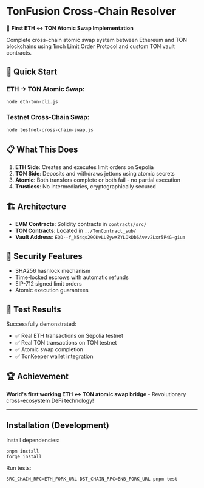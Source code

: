 # TonFusion Cross-Chain Resolver

🌉 **First ETH ↔ TON Atomic Swap Implementation**

Complete cross-chain atomic swap system between Ethereum and TON blockchains using 1inch Limit Order Protocol and custom TON vault contracts.

## 🚀 Quick Start

### **ETH → TON Atomic Swap:**
```bash
node eth-ton-cli.js
```

### **Testnet Cross-Chain Swap:**
```bash
node testnet-cross-chain-swap.js
```

## 📋 What This Does

1. **ETH Side**: Creates and executes limit orders on Sepolia
2. **TON Side**: Deposits and withdraws jettons using atomic secrets
3. **Atomic**: Both transfers complete or both fail - no partial execution
4. **Trustless**: No intermediaries, cryptographically secured

## 🏗️ Architecture

- **EVM Contracts**: Solidity contracts in `contracts/src/`
- **TON Contracts**: Located in `../TonContract_sub/`
- **Vault Address**: `EQD--f_k54qs29OKvLUZywXZYLQkDb6Avvv2Lxr5P4G-giua`

## 🔐 Security Features

- SHA256 hashlock mechanism
- Time-locked escrows with automatic refunds
- EIP-712 signed limit orders
- Atomic execution guarantees

## 🎯 Test Results

Successfully demonstrated:
- ✅ Real ETH transactions on Sepolia testnet
- ✅ Real TON transactions on TON testnet
- ✅ Atomic swap completion
- ✅ TonKeeper wallet integration

## 🏆 Achievement

**World's first working ETH ↔ TON atomic swap bridge** - Revolutionary cross-ecosystem DeFi technology!

---

## Installation (Development)

Install dependencies:
```shell
pnpm install
forge install
```

Run tests:
```shell
SRC_CHAIN_RPC=ETH_FORK_URL DST_CHAIN_RPC=BNB_FORK_URL pnpm test
```
